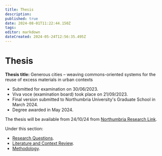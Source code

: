 ```yaml
---
title: Thesis
description: 
published: true
date: 2024-08-01T11:22:44.150Z
tags: 
editor: markdown
dateCreated: 2024-05-24T12:56:35.495Z
---
```


# Thesis

**Thesis title:** Generous cities – weaving commons-oriented systems for the reuse of excess materials in urban contexts

- Submitted for examination on 30/06/2023.
- Viva voce (examination board) took place on 21/09/2023.
- Final version submitted to Northumbria University's Graduate School in March 2024.
- Degree awarded in May 2024.

The thesis will be available from 24/10/24 from [Northumbria Research Link](https://nrl.northumbria.ac.uk/id/eprint/51731/).

Under this section:

- [Research Questions](/opendott/thesis/research-questions).
- [Literature and Context Review](/opendott/thesis/literature).
- [Methodology](/opendott/thesis/methodology).

